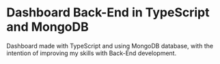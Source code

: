 # Dashboard Back-End in TypeScript and MongoDB

Dashboard made with TypeScript and using MongoDB database, with the intention of improving my skills with Back-End development.
